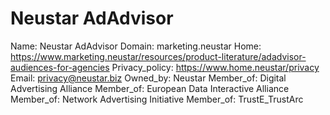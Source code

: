 
# Neustar AdAdvisor

Name: Neustar AdAdvisor
Domain: marketing.neustar
Home: https://www.marketing.neustar/resources/product-literature/adadvisor-audiences-for-agencies
Privacy_policy: https://www.home.neustar/privacy
Email: privacy@neustar.biz
Owned_by: Neustar
Member_of: Digital Advertising Alliance
Member_of: European Data Interactive Alliance
Member_of: Network Advertising Initiative
Member_of: TrustE_TrustArc
